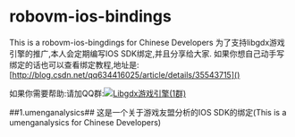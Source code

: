 # robovm-ios-bindings #
This is a robovm-ios-bingdings for Chinese Developers
为了支持libgdx游戏引擎的推广,本人会定期编写IOS SDK绑定,并且分享给大家.
如果你想自己动手写绑定的话也可以查看绑定教程,地址是:[http://blog.csdn.net/qq634416025/article/details/35543715]()

如果你需要帮助:请加QQ群:<a target="_blank" href="http://shang.qq.com/wpa/qunwpa?idkey=af5f189bdfd10974dcf3f549ed2209fdc51e166da3b03d06705419896501d1c5"><img border="0" src="http://pub.idqqimg.com/wpa/images/group.png" alt="Libgdx游戏引擎(1群)" title="Libgdx游戏引擎(1群)"></a>

##1.umenganalysics##
这是一个关于游戏友盟分析的IOS SDK的绑定(This is a umenganalysics for Chinese Developers) 
